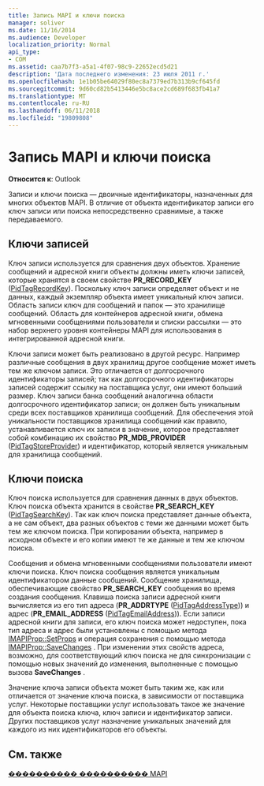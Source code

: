 ```yaml
---
title: Запись MAPI и ключи поиска
manager: soliver
ms.date: 11/16/2014
ms.audience: Developer
localization_priority: Normal
api_type:
- COM
ms.assetid: caa7b7f3-a5a1-4f07-98c9-22652ecd5d21
description: 'Дата последнего изменения: 23 июля 2011 г.'
ms.openlocfilehash: 1e1b05be64029f80ec8a7379ed7b313b9cf645fd
ms.sourcegitcommit: 9d60cd82b5413446e5bc8ace2cd689f683fb41a7
ms.translationtype: MT
ms.contentlocale: ru-RU
ms.lasthandoff: 06/11/2018
ms.locfileid: "19809808"
---
```

# <a name="mapi-record-and-search-keys"></a>Запись MAPI и ключи поиска

  
  
**Относится к**: Outlook 
  
Записи и ключи поиска — двоичные идентификаторы, назначенных для многих объектов MAPI. В отличие от объекта идентификатор записи его ключ записи или поиска непосредственно сравнимые, а также передаваемого. 
  
## <a name="record-keys"></a>Ключи записей

Ключ записи используется для сравнения двух объектов. Хранение сообщений и адресной книги объекты должны иметь ключи записей, которые хранятся в своем свойстве **PR_RECORD_KEY** ([PidTagRecordKey](pidtagrecordkey-canonical-property.md)). Поскольку ключ записи определяет объект и не данных, каждый экземпляр объекта имеет уникальный ключ записи. Область записи ключ для сообщений и папок — это хранилище сообщений. Область для контейнеров адресной книги, обмена мгновенными сообщениями пользователи и списки рассылки — это набор верхнего уровня контейнеры MAPI для использования в интегрированной адресной книги.
  
Ключи записи может быть реализовано в другой ресурс. Например различные сообщения в двух хранилищ другое сообщение может иметь тем же ключом записи. Это отличается от долгосрочного идентификаторы записей; так как долгосрочного идентификаторы записей содержит ссылку на поставщика услуг, они имеют больший размер. Ключ записи банка сообщений аналогична области долгосрочного идентификатор записи; он должен быть уникальным среди всех поставщиков хранилища сообщений. Для обеспечения этой уникальности поставщиков хранилища сообщений как правило, устанавливается ключ их записи в значение, которое представляет собой комбинацию их свойство **PR_MDB_PROVIDER** ([PidTagStoreProvider](pidtagstoreprovider-canonical-property.md)) и идентификатор, который является уникальным для хранилища сообщений.
  
## <a name="search-keys"></a>Ключи поиска

Ключ поиска используется для сравнения данных в двух объектов. Ключ поиска объекта хранится в свойстве **PR_SEARCH_KEY** ([PidTagSearchKey](pidtagsearchkey-canonical-property.md)). Так как ключ поиска представляет данные объекта, а не сам объект, два разных объектов с теми же данными может быть тем же ключом поиска. При копировании объекта, например в исходном объекте и его копии имеют те же данные и тем же ключом поиска.
  
Сообщения и обмена мгновенными сообщениями пользователи имеют ключи поиска. Ключ поиска сообщения является уникальным идентификатором данные сообщений. Сообщение хранилища, обеспечивающие свойство **PR_SEARCH_KEY** сообщения во время создания сообщения. Клавиша поиска записи адресной книги вычисляется из его тип адреса (**PR_ADDRTYPE** ([PidTagAddressType](pidtagaddresstype-canonical-property.md))) и адрес (**PR_EMAIL_ADDRESS** ([PidTagEmailAddress](pidtagemailaddress-canonical-property.md))). Если записи адресной книги для записи, его ключ поиска может недоступен, пока тип адреса и адрес были установлены с помощью метода [IMAPIProp::SetProps](imapiprop-setprops.md) и операция сохранения с помощью метода [IMAPIProp::SaveChanges](imapiprop-savechanges.md) . При изменении этих свойств адреса, возможно, для соответствующий ключ поиска не для синхронизации с помощью новых значений до изменения, выполненные с помощью вызова **SaveChanges** . 
  
Значение ключа записи объекта может быть таким же, как или отличается от значение ключа поиска, в зависимости от поставщика услуг. Некоторые поставщики услуг использовать такое же значение для объекта поиска ключа, ключ записи и идентификатор записи. Других поставщиков услуг назначение уникальных значений для каждого из них идентификаторов его объекты. 
  
## <a name="see-also"></a>См. также



[���������� ���������� MAPI](mapi-application-development.md)

